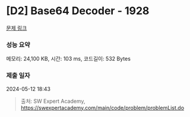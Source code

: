 # [D2] Base64 Decoder - 1928 

[문제 링크](https://swexpertacademy.com/main/code/problem/problemDetail.do?contestProbId=AV5PR4DKAG0DFAUq) 

### 성능 요약

메모리: 24,100 KB, 시간: 103 ms, 코드길이: 532 Bytes

### 제출 일자

2024-05-12 18:43



> 출처: SW Expert Academy, https://swexpertacademy.com/main/code/problem/problemList.do